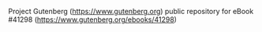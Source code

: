 Project Gutenberg (https://www.gutenberg.org) public repository for eBook #41298 (https://www.gutenberg.org/ebooks/41298)
